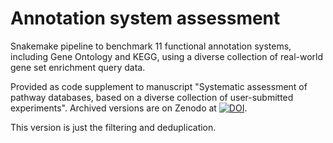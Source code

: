 # Annotation system assessment

Snakemake pipeline to benchmark 11 functional annotation systems, including Gene Ontology and KEGG, using a diverse collection of real-world gene set enrichment query data.

Provided as code supplement to manuscript "Systematic assessment of pathway databases, based on a diverse collection of user-submitted experiments".
Archived versions are on Zenodo at [![DOI](https://zenodo.org/badge/462784625.svg)](https://zenodo.org/badge/latestdoi/462784625).

This version is just the filtering and deduplication.
